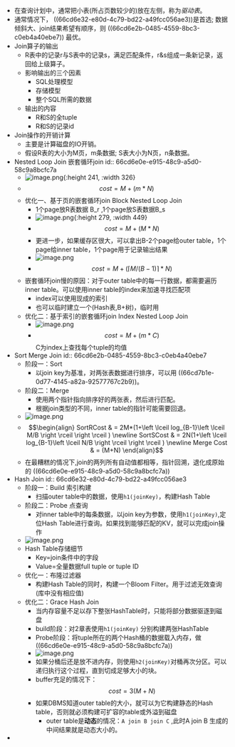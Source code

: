 - 在查询计划中，通常把小表(所占页数较少的)放在左侧，称为*驱动表*。
- 通常情况下，  ((66cd6e32-e80d-4c79-bd22-a49fcc056ae3))是首选; 数据倾斜大、join结果希望有顺序，则 
   ((66cd6e2b-0485-4559-8bc3-c0eb4a40ebe7)) 最优。
- Join算子的输出
	- R表中的记录r与S表中的记录s，满足匹配条件，r&s组成一条新记录，返回给上级算子。
	- 影响输出的三个因素
		- SQL处理模型
		- 存储模型
		- 整个SQL所需的数据
	- 输出的内容
		- R和S的全tuple
		- R和S的记录id
- Join操作的开销计算
	- 主要是计算磁盘的IO开销。
	- 假设R表的大小为M页，m条数据; S表大小为N页，n条数据。
- Nested Loop Join 嵌套循环join
  id:: 66cd6e0e-e915-48c9-a5d0-58c9a8bcfc7a
	- ![image.png](../assets/image_1724739289356_0.png){:height 241, :width 326}
	- $$ cost =M+(m*N)$$
	- 优化一、基于页的嵌套循环join Block Nested Loop Join
		- 1个page放R表数据 B_r ,1个page放S表数据B_s
		- ![image.png](../assets/image_1724739435884_0.png){:height 279, :width 449}
		- $$cost=M+(M*N)$$
		- 更进一步，如果缓存区很大，可以拿出B-2个page给outer table，1个page给inner table，1个page用于记录输出结果
		- ![image.png](../assets/image_1724739546429_0.png)
		- $$cost=M+(\left \lceil M/(B-1) \right \rceil * N)$$
	- 嵌套循环join慢的原因：对于outer table中的每一行数据，都需要遍历inner table。可以使用inner table的index来加速寻找匹配项
		- index可以使用现成的索引
		- 也可以临时建立一个(Hash表,B+树)，临时用
	- 优化二：基于索引的嵌套循环join Index Nested Loop Join
		- ![image.png](../assets/image_1724739862669_0.png)
		- $$cost=M+(m*C)$$ C为index上查找每个tuple的均值
- Sort Merge Join
  id:: 66cd6e2b-0485-4559-8bc3-c0eb4a40ebe7
	- 阶段一：Sort
		- 以join key为基准，对两张表数据进行排序，可以用 ((66cd7b1e-0d77-4145-a82a-92577767c2b9))。
	- 阶段二：Merge
		- 使用两个指针指向排序好的两张表，然后进行匹配。
		- 根据join类型的不同，inner table的指针可能需要回退。
	- ![image.png](../assets/image_1724740205277_0.png)
	- $$\begin{align}
	  SortRCost & = 2M*(1+\left \lceil log_{B-1}\left \lceil M/B \right \rceil  \right \rceil )
	  \newline
	  SortSCost & = 2N(1+\left \lceil log_{B-1}\left \lceil N/B \right \rceil  \right \rceil )
	  \newline
	  Merge Cost & = (M+N)
	  \end{align}$$
	- 在最糟糕的情况下,join的两列所有自动值都相等，指针回溯，退化成原始的 ((66cd6e0e-e915-48c9-a5d0-58c9a8bcfc7a))
- Hash Join
  id:: 66cd6e32-e80d-4c79-bd22-a49fcc056ae3
	- 阶段一：Build 索引构建
		- 扫描outer table中的数据，使用`h1(joinKey)`，构建Hash Table
	- 阶段二：Probe 点查询
		- 对inner table中的每条数据，以join key为参数，使用`h1(joinKey)`,定位Hash Table进行查询。如果找到能够匹配的KV，就可以完成join操作
	- ![image.png](../assets/image_1724740911861_0.png)
	- Hash Table存储细节
		- Key=join条件中的字段
		- Value=全量数据full tuple or tuple ID
	- 优化一：布隆过滤器
		- 构建Hash Table的同时，构建一个Bloom Filter。用于过滤无效查询(库中没有相应值)
	- 优化二：Grace Hash Join
		- 当内存容量不足以存下整张HashTable时，只能将部分数据驱逐到磁盘
		- build阶段：对2章表使用`h1(joinKey)` 分别构建两张HashTable
		- Probe阶段：将tuple所在的两个Hash桶的数据载入内存，做 ((66cd6e0e-e915-48c9-a5d0-58c9a8bcfc7a))
		- ![image.png](../assets/image_1724741246654_0.png)
		- 如果分桶后还是放不进内存，则使用`h2(joinKey)`对桶再次分区。可以递归执行这个过程，直到切成足够大小的块。
		- buffer充足的情况下：$$cost=3(M+N)$$
		- 如果DBMS知道outer table的大小，就可以为它构建静态的Hash table，否则就必须构建可扩容的table或外溢到磁盘
			- outer table是**动态**的情况：`A join B join C` ,此时A join B 生成的中间结果就是动态大小的。
-